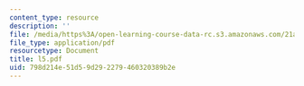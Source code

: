 ```yaml
---
content_type: resource
description: ''
file: /media/https%3A/open-learning-course-data-rc.s3.amazonaws.com/21a-212-myth-ritual-and-symbolism-spring-2004/798d214e51d59d292279460320389b2e_l5.pdf
file_type: application/pdf
resourcetype: Document
title: l5.pdf
uid: 798d214e-51d5-9d29-2279-460320389b2e
---
```

